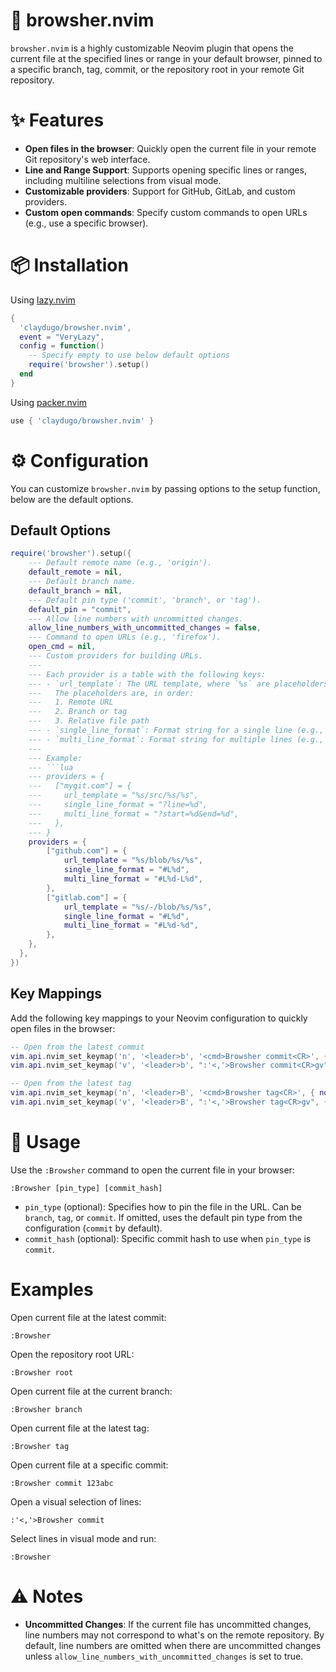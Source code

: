 # 📖 browsher.nvim

`browsher.nvim` is a highly customizable Neovim plugin that opens the current file at the specified lines or range in your default browser, pinned to a specific branch, tag, commit, or the repository root in your remote Git repository.

# ✨ Features

- **Open files in the browser**: Quickly open the current file in your remote Git repository's web interface.
- **Line and Range Support**: Supports opening specific lines or ranges, including multiline selections from visual mode.
- **Customizable providers**: Support for GitHub, GitLab, and custom providers.
- **Custom open commands**: Specify custom commands to open URLs (e.g., use a specific browser).

# 📦 Installation
Using [lazy.nvim](https://github.com/folke/lazy.nvim)

```lua
{
  'claydugo/browsher.nvim',
  event = "VeryLazy",
  config = function()
    -- Specify empty to use below default options
    require('browsher').setup()
  end
}
```

Using [packer.nvim](https://github.com/wbthomason/packer.nvim)

```lua
use { 'claydugo/browsher.nvim' }
```

# ⚙️ Configuration

You can customize `browsher.nvim` by passing options to the setup function, below are the default options.

## Default Options
```lua
require('browsher').setup({
	--- Default remote name (e.g., 'origin').
	default_remote = nil,
	--- Default branch name.
	default_branch = nil,
	--- Default pin type ('commit', 'branch', or 'tag').
	default_pin = "commit",
	--- Allow line numbers with uncommitted changes.
	allow_line_numbers_with_uncommitted_changes = false,
	--- Command to open URLs (e.g., 'firefox').
	open_cmd = nil,
	--- Custom providers for building URLs.
	---
	--- Each provider is a table with the following keys:
	--- - `url_template`: The URL template, where `%s` are placeholders.
	---   The placeholders are, in order:
	---   1. Remote URL
	---   2. Branch or tag
	---   3. Relative file path
	--- - `single_line_format`: Format string for a single line (e.g., `#L%d`).
	--- - `multi_line_format`: Format string for multiple lines (e.g., `#L%d-L%d`).
	---
	--- Example:
	--- ```lua
	--- providers = {
	---   ["mygit.com"] = {
	---     url_template = "%s/src/%s/%s",
	---     single_line_format = "?line=%d",
	---     multi_line_format = "?start=%d&end=%d",
	---   },
	--- }
	providers = {
		["github.com"] = {
			url_template = "%s/blob/%s/%s",
			single_line_format = "#L%d",
			multi_line_format = "#L%d-L%d",
		},
		["gitlab.com"] = {
			url_template = "%s/-/blob/%s/%s",
			single_line_format = "#L%d",
			multi_line_format = "#L%d-%d",
		},
	},
  },
})
```

## Key Mappings

Add the following key mappings to your Neovim configuration to quickly open files in the browser:

```lua
-- Open from the latest commit
vim.api.nvim_set_keymap('n', '<leader>b', '<cmd>Browsher commit<CR>', { noremap = true, silent = true })
vim.api.nvim_set_keymap('v', '<leader>b', ":'<,'>Browsher commit<CR>gv", { noremap = true, silent = true })

-- Open from the latest tag
vim.api.nvim_set_keymap('n', '<leader>B', '<cmd>Browsher tag<CR>', { noremap = true, silent = true })
vim.api.nvim_set_keymap('v', '<leader>B', ":'<,'>Browsher tag<CR>gv", { noremap = true, silent = true })
```

# 🚀 Usage

Use the `:Browsher` command to open the current file in your browser:

```vim
:Browsher [pin_type] [commit_hash]
```

* `pin_type` (optional): Specifies how to pin the file in the URL. Can be `branch`, `tag`, or `commit`.
    If omitted, uses the default pin type from the configuration (`commit` by default).
* `commit_hash` (optional): Specific commit hash to use when `pin_type` is `commit`.

# Examples

Open current file at the latest commit:

```vim
:Browsher
```

Open the repository root URL:

```vim
:Browsher root
```

Open current file at the current branch:

```vim
:Browsher branch
```

Open current file at the latest tag:

```vim
:Browsher tag
```

Open current file at a specific commit:

```vim
:Browsher commit 123abc
```

Open a visual selection of lines:
```vim
:'<,'>Browsher commit
```

Select lines in visual mode and run:

```vim
:Browsher
```

# ⚠️ Notes

* **Uncommitted Changes**: If the current file has uncommitted changes, line numbers may not correspond to what's on the remote repository. By default, line numbers are omitted when there are uncommitted changes unless `allow_line_numbers_with_uncommitted_changes` is set to true.
